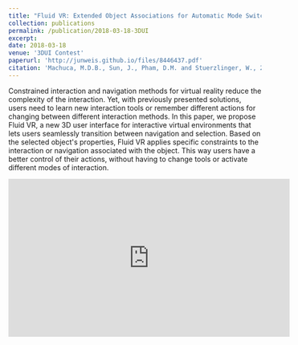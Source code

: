 ```yaml
---
title: "Fluid VR: Extended Object Associations for Automatic Mode Switching in Virtual Reality"
collection: publications
permalink: /publication/2018-03-18-3DUI
excerpt:
date: 2018-03-18
venue: '3DUI Contest'
paperurl: 'http://junweis.github.io/files/8446437.pdf'
citation: 'Machuca, M.D.B., Sun, J., Pham, D.M. and Stuerzlinger, W., 2018, March. Fluid VR: Extended Object Associations for Automatic Mode Switching in Virtual Reality. In 2018 IEEE Conference on Virtual Reality and 3D User Interfaces (VR) (pp. 846-847). IEEE.'
---
```

Constrained interaction and navigation methods for virtual reality reduce the complexity of the interaction. Yet, with previously presented solutions, users need to learn new interaction tools or remember different actions for changing between different interaction methods. In this paper, we propose Fluid VR, a new 3D user interface for interactive virtual environments that lets users seamlessly transition between navigation and selection. Based on the selected object's properties, Fluid VR applies specific constraints to the interaction or navigation associated with the object. This way users have a better control of their actions, without having to change tools or activate different modes of interaction.

<iframe width="560" height="315" src="https://www.youtube.com/embed/JitdxoeoICo" title="YouTube video player" frameborder="0" allow="accelerometer; autoplay; clipboard-write; encrypted-media; gyroscope; picture-in-picture" allowfullscreen></iframe>
